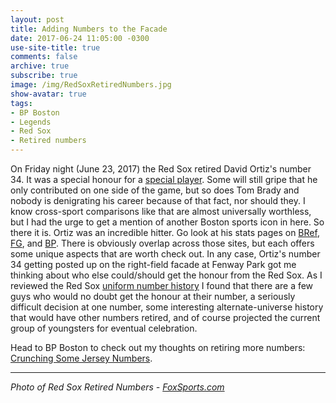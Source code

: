 ```yaml
---
layout: post
title: Adding Numbers to the Facade
date: 2017-06-24 11:05:00 -0300
use-site-title: true
comments: false
archive: true
subscribe: true
image: /img/RedSoxRetiredNumbers.jpg
show-avatar: true
tags:
- BP Boston
- Legends
- Red Sox
- Retired numbers
---
```


On Friday night (June 23, 2017) the Red Sox retired David Ortiz's number 34. It was a special honour for a <a href = "https://christopherteeter.wordpress.com/2015/11/19/david-ortiz-human-highlight-reel-boston-red-sox-retirement/" target = "_blank"> special player</a>.
Some will still gripe that he only contributed on one side of the game, but so does Tom Brady and nobody is denigrating his career because of that fact, nor should they.
I know cross-sport comparisons like that are almost universally worthless, but I had the urge to get a mention of another Boston sports icon in here. So there it is.
Ortiz was an incredible hitter. Go look at his stats pages on <a href = "http://www.baseball-reference.com/players/o/ortizda01.shtml" target = "_blank"> BRef</a>, <a href = "http://www.fangraphs.com/statss.aspx?playerid=745&position=DH" target = "_blank"> FG</a>, and <a href = "http://www.baseballprospectus.com/card/card.php?id=1499" target = "_blank"> BP</a>.
There is obviously overlap across those sites, but each offers some unique aspects that are worth check out. In any case, Ortiz's number 34 getting posted up on the
right-field facade at Fenway Park got me thinking about who else could/should get the honour from the Red Sox. As I reviewed the Red Sox <a href = "http://www.baseball-reference.com/teams/BOS/uniform-numbers.shtml" target = "_blank"> uniform number history</a>
I found that there are a few guys who would no doubt get the honour at their number, a seriously difficult decision at one number, some interesting alternate-universe
history that would have other numbers retired, and of course projected the current group of youngsters for eventual celebration.

Head to BP Boston to check out my thoughts on retiring more numbers: <a href = "http://boston.locals.baseballprospectus.com/2017/06/22/crunching-some-jersey-numbers/" target = "_blank"> Crunching Some Jersey Numbers</a>.

---

*Photo of Red Sox Retired Numbers - <a href = "http://www.foxsports.com/mlb/gallery/boston-red-sox-retired-numbers-ted-williams-carlton-fisk-carl-yastrzemski-pedro-martinez-122115" target = "_blank"> FoxSports.com</a>*